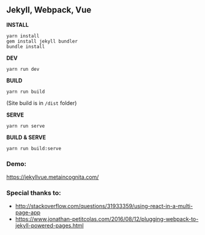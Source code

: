## Jekyll, Webpack, Vue

**INSTALL**

```
yarn install
gem install jekyll bundler
bundle install
```

**DEV**

```
yarn run dev
```

**BUILD**

```
yarn run build
```
(Site build is in ```/dist``` folder)

**SERVE**
```
yarn run serve
```

**BUILD & SERVE**
```
yarn run build:serve
```

### Demo:
https://jekyllvue.metaincognita.com/


### Special thanks to:

- http://stackoverflow.com/questions/31933359/using-react-in-a-multi-page-app
- https://www.jonathan-petitcolas.com/2016/08/12/plugging-webpack-to-jekyll-powered-pages.html
